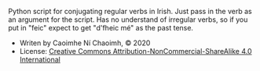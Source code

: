 Python script for conjugating regular verbs in Irish. Just pass in the verb as an argument for the script. Has no understand of irregular verbs, so if you put in "feic" expect to get "d'fheic mé" as the past tense.


- Writen by Caoimhe Ní Chaoimh, © 2020
- License: [Creative Commons Attribution-NonCommercial-ShareAlike 4.0 International][CC BY-NC-SA 4.0]

[CC BY-NC-SA 4.0]: https://creativecommons.org/licenses/by-nc-sa/4.0/

